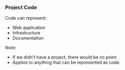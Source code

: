 ### Project Code

Code can represent:

* Web application
* Infrastructure
* Documentation

Note:
* If we didn't have a project, there would be no point.
* Applies to anything that can be represented as code.
